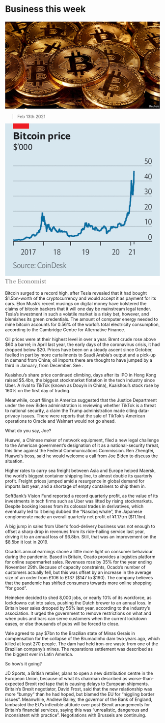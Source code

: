 ###### 

# Business this week 

#####  

![image](images/20210213_wwp501.jpg) 

> Feb 13th 2021 

![image](images/20210213_WWC704_0.png) 



Bitcoin surged to a record high, after Tesla revealed that it had bought $1.5bn-worth of the cryptocurrency and would accept it as payment for its cars. Elon Musk’s recent musings on digital money have bolstered the claims of bitcoin backers that it will one day be mainstream legal tender. Tesla’s investment in such a volatile market is a risky bet, however, and blemishes its green credentials. The amount of computer energy needed to mine bitcoin accounts for 0.56% of the world’s total electricity consumption, according to the Cambridge Centre for Alternative Finance.


Oil prices were at their highest level in over a year. Brent crude rose above $60 a barrel; in April last year, the early days of the coronavirus crisis, it had dropped below $20. Prices have been on a steady ascent since October, fuelled in part by more curtailments to Saudi Arabia’s output and a pick-up in demand from China; oil imports there are thought to have jumped by a third in January, from December. See . 



Kuaishou’s share price continued climbing, days after its IPO in Hong Kong raised $5.4bn, the biggest stockmarket flotation in the tech industry since Uber. A rival to TikTok (known as Douyin in China), Kuaishou’s stock rose by 160% on the first day of trading.


Meanwhile, court filings in America suggested that the Justice Department under the new Biden administration is reviewing whether TikTok is a threat to national security, a claim the Trump administration made citing data-privacy issues. There were reports that the sale of TikTok’s American operations to Oracle and Walmart would not go ahead.

What do you say, Joe?


Huawei, a Chinese maker of network equipment, filed a new legal challenge to the American government’s designation of it as a national-security threat, this time against the Federal Communications Commission. Ren Zhengfei, Huawei’s boss, said he would welcome a call from Joe Biden to discuss the situation.


Higher rates to carry sea freight between Asia and Europe helped Maersk, the world’s biggest container shipping line, to almost double its quarterly profit. Freight prices jumped amid a resurgence in global demand for imports last year, and a shortage of empty containers to ship them in.


SoftBank’s Vision Fund reported a record quarterly profit, as the value of its investments in tech firms such as Uber was lifted by rising stockmarkets. Despite booking losses from its colossal trades in derivatives, which eventually led to it being dubbed the “Nasdaq whale”, the Japanese conglomerate made an overall quarterly net profit of ¥1.17trn ($11.1bn).


A big jump in sales from Uber’s food-delivery business was not enough to offset a sharp drop in revenues from its ride-hailing service last year, driving it to an annual loss of $6.8bn. Still, that was an improvement on the $8.5bn it lost in 2019.


Ocado’s annual earnings shone a little more light on consumer behaviour during the pandemic. Based in Britain, Ocado provides a logistics platform for online supermarket sales. Revenues rose by 35% for the year ending November 29th. Because of capacity constraints, Ocado’s number of customers actually fell, but this was offset by an increase in the average size of an order from £106 to £137 ($147 to $190). The company believes that the pandemic has shifted consumers towards more online shopping “for good”.


Heineken decided to shed 8,000 jobs, or nearly 10% of its workforce, as lockdowns cut into sales, pushing the Dutch brewer to an annual loss. In Britain beer sales drooped by 56% last year, according to the industry’s association. It urged the government to remove restrictions on what and when pubs and bars can serve customers when the current lockdown eases, or else thousands of pubs will be forced to close.


Vale agreed to pay $7bn to the Brazilian state of Minas Gerais in compensation for the collapse of the Brumadinho dam two years ago, which killed at least 270 people. The dam had held iron-ore waste from one of the Brazilian company’s mines. The reparations settlement was described as the biggest ever in Latin America.

So how’s it going?


JD Sports, a British retailer, plans to open a new distribution centre in the European Union, because of what its chairman described as worse-than-expected Brexit red tape that is causing delays to European shipments. Britain’s Brexit negotiator, David Frost, said that the new relationship was more “bumpy” than he had hoped, but blamed the EU for “niggling border issues”. Meanwhile, Andrew Bailey, the governor of the Bank of England, lambasted the EU’s inflexible attitude over post-Brexit arrangements for Britain’s financial services, saying this was “unrealistic, dangerous and inconsistent with practice”. Negotiations with Brussels are continuing.

